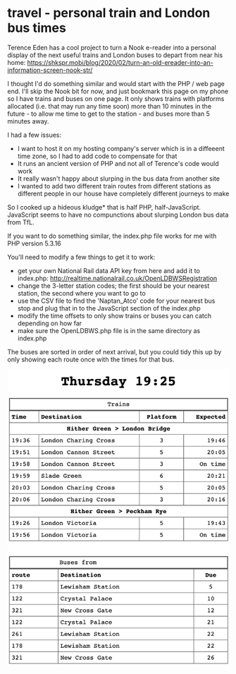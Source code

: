 # travel - personal train and London bus times

Terence Eden has a cool project to turn a Nook e-reader into a personal display of the next useful trains and London buses to depart from near his home: https://shkspr.mobi/blog/2020/02/turn-an-old-ereader-into-an-information-screen-nook-str/ 

I thought I'd do something similar and would start with the PHP / web page end. I'll skip the Nook bit for now, and just bookmark this page on my phone so I have trains and buses on one page. It only shows trains with platforms allocated (i.e. that may run any time soon) more than 10 minutes in the future - to allow me time to get to the station - and buses more than 5 minutes away.

I had a few issues:
- I want to host it on my hosting company's server which is in a diffeeent time zone, so I had to add code to compensate for that
- It runs an ancient version of PHP and not all of Terence's code would work
- It really wasn't happy about slurping in the bus data from another site
- I wanted to add two different train routes from different stations as different people in our house have completely different journeys to make

So I cooked up a hideous kludge* that is half PHP, half-JavaScript. JavaScript seems to have no compunctions about slurping London bus data from TfL.

If you want to do something similar, the index.php file works for me with PHP version 5.3.16

You'll need to modify a few things to get it to work:
- get your own National Rail data API key from here and add it to index.php: http://realtime.nationalrail.co.uk/OpenLDBWSRegistration
- change the 3-letter station codes; the first should be your nearest station, the second where you want to go to
- use the CSV file to find the 'Naptan_Atco' code for your nearest bus stop and plug that in to the JavaScript section of the index.php
- modify the time offsets to only show trains or buses you can catch depending on how far 
- make sure the OpenLDBWS.php file is in the same directory as index.php

The buses are sorted in order of next arrival, but you could tidy this up by only showing each route once with the times for that bus.

![Screenshot](screenshot.png)
